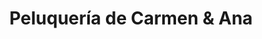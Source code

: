 ---
title: "Peluquería de Carmen & Ana"
url: /cipolletti/peluqueria-de-carmen-y-ana/
shop: peluquería
---